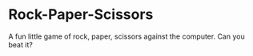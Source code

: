 # Rock-Paper-Scissors
A fun little game of rock, paper, scissors against the computer. Can you beat it?
